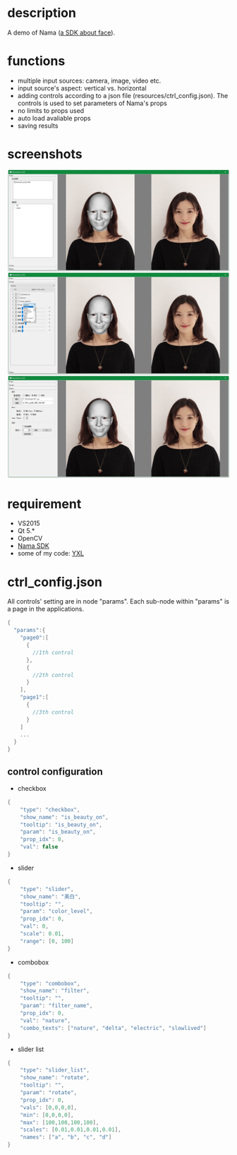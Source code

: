# description
A demo of Nama ([a SDK about face](http://www.faceunity.com)).

# functions
- multiple input sources: camera, image, video etc.
- input source's aspect: vertical vs. horizontal
- adding controls according to a json file (resources/ctrl_config.json). The controls is used to set parameters of Nama's props
- no limits to props used
- auto load avaliable props
- saving results

# screenshots
![screenshot 0](screenshots/screenshot_0.png)
![screenshot 1](screenshots/screenshot_1.png)
![screenshot 2](screenshots/screenshot_2.png)


# requirement
- VS2015
- Qt 5.*
- OpenCV
- [Nama SDK](https://github.com/Faceunity)
- some of my code: [YXL](https://github.com/cx2200252/YXL_code/tree/master/YXL)  

# ctrl_config.json

All controls' setting are in node "params". Each sub-node within "params" is a page in the applications.
```C
{
  "params":{
    "page0":[
      {
        //1th control        
      },
      {
        //2th control
      }
    ],
    "page1":[
      {
        //3th control
      }
    ]
    ...
  }
}
```
## control configuration
- checkbox
```C
{
	"type": "checkbox",
	"show_name": "is_beauty_on",
	"tooltip": "is_beauty_on",
	"param": "is_beauty_on",
	"prop_idx": 0,
	"val": false
}
```
- slider
```C
{
	"type": "slider",
	"show_name": "美白",
	"tooltip": "",
	"param": "color_level",
	"prop_idx": 0,
	"val": 0,
	"scale": 0.01,
	"range": [0, 100]
}
```
- combobox
```C
{
	"type": "combobox",
	"show_name": "filter",
	"tooltip": "",
	"param": "filter_name",
	"prop_idx": 0,
	"val": "nature",
	"combo_texts": ["nature", "delta", "electric", "slowlived"]
}
```
- slider list
```C
{
	"type": "slider_list",
	"show_name": "rotate",
	"tooltip": "",
	"param": "rotate",
	"prop_idx": 0,
	"vals": [0,0,0,0],
	"min": [0,0,0,0],
	"max": [100,100,100,100],
	"scales": [0.01,0.01,0.01,0.01],
	"names": ["a", "b", "c", "d"]
}
```
